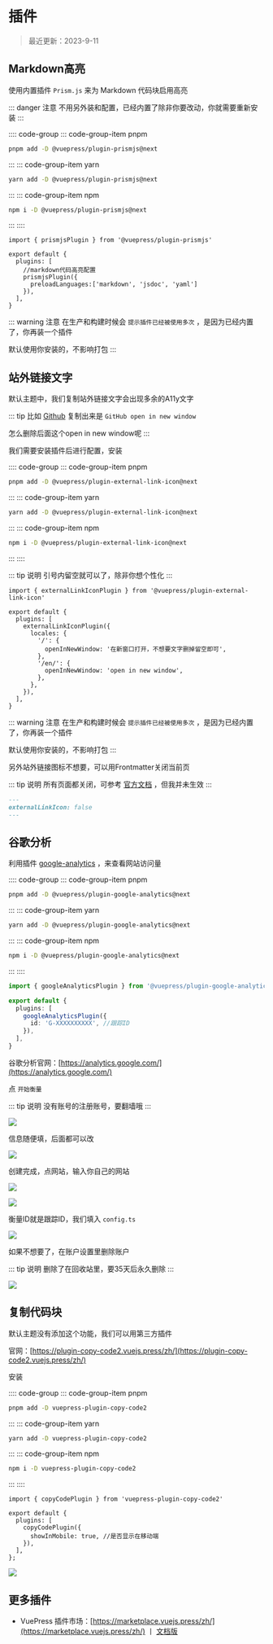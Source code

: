 # 插件

> 最近更新：2023-9-11



## Markdown高亮

使用内置插件 `Prism.js` 来为 Markdown 代码块启用高亮


::: danger 注意
不用另外装和配置，已经内置了除非你要改动，你就需要重新安装
:::

:::: code-group
::: code-group-item pnpm
```sh
pnpm add -D @vuepress/plugin-prismjs@next
```
:::
::: code-group-item yarn
```sh
yarn add -D @vuepress/plugin-prismjs@next
```
:::
::: code-group-item npm
```sh
npm i -D @vuepress/plugin-prismjs@next
```
:::
::::


```ts{1,5-8}
import { prismjsPlugin } from '@vuepress/plugin-prismjs'

export default {
  plugins: [
    //markdown代码高亮配置
    prismjsPlugin({
      preloadLanguages:['markdown', 'jsdoc', 'yaml']
    }),
  ],
}
```

::: warning 注意
在生产和构建时候会 `提示插件已经被使用多次` ，是因为已经内置了，你再装一个插件

默认使用你安装的，不影响打包
:::





## 站外链接文字

默认主题中，我们复制站外链接文字会出现多余的A11y文字

::: tip 比如
[Github](https://github.com/) 复制出来是 `GitHub open in new window`

怎么删除后面这个open in new window呢
:::

我们需要安装插件后进行配置，安装

:::: code-group
::: code-group-item pnpm
```sh
pnpm add -D @vuepress/plugin-external-link-icon@next
```
:::
::: code-group-item yarn
```sh
yarn add -D @vuepress/plugin-external-link-icon@next
```
:::
::: code-group-item npm
```sh
npm i -D @vuepress/plugin-external-link-icon@next
```
:::
::::


::: tip 说明
引号内留空就可以了，除非你想个性化
:::

```ts{1,5-14}
import { externalLinkIconPlugin } from '@vuepress/plugin-external-link-icon'

export default {
  plugins: [
    externalLinkIconPlugin({
      locales: {
        '/': {
          openInNewWindow: '在新窗口打开，不想要文字删掉留空即可',
        },
        '/en/': {
          openInNewWindow: 'open in new window',
        },
      },
    }),
  ],
}
```

::: warning 注意
在生产和构建时候会 `提示插件已经被使用多次` ，是因为已经内置了，你再装一个插件

默认使用你安装的，不影响打包
:::


另外站外链接图标不想要，可以用Frontmatter关闭当前页

::: tip 说明
所有页面都关闭，可参考 [官方文档](https://v2.vuepress.vuejs.org/zh/reference/default-theme/config.html#themeplugins-externallinkicon) ，但我并未生效
:::

```md
---
externalLinkIcon: false
---
```



## 谷歌分析

利用插件 [google-analytics](https://analytics.google.com/) ，来查看网站访问量


:::: code-group
::: code-group-item pnpm
```sh
pnpm add -D @vuepress/plugin-google-analytics@next
```
:::
::: code-group-item yarn
```sh
yarn add -D @vuepress/plugin-google-analytics@next
```
:::
::: code-group-item npm
```sh
npm i -D @vuepress/plugin-google-analytics@next
```
:::
::::



```ts
import { googleAnalyticsPlugin } from '@vuepress/plugin-google-analytics'

export default {
  plugins: [
    googleAnalyticsPlugin({
      id: 'G-XXXXXXXXXX', //跟踪ID
    }),
  ],
}
```

谷歌分析官网：[https://analytics.google.com/](https://analytics.google.com/)

点 `开始衡量`

::: tip 说明
没有账号的注册账号，要翻墙哦
:::

![](./vuepress-41.png)

信息随便填，后面都可以改

![](./vuepress-42.png)

创建完成，点网站，输入你自己的网站

![](./vuepress-43.png)

![](./vuepress-44.png)



衡量ID就是跟踪ID，我们填入 `config.ts`

![](./vuepress-45.png)

如果不想要了，在账户设置里删除账户

::: tip 说明
删除了在回收站里，要35天后永久删除
:::

![](./vuepress-46.png)







## 复制代码块

默认主题没有添加这个功能，我们可以用第三方插件

官网：[https://plugin-copy-code2.vuejs.press/zh/](https://plugin-copy-code2.vuejs.press/zh/)

安装

:::: code-group
::: code-group-item pnpm
```sh
pnpm add -D vuepress-plugin-copy-code2
```
:::
::: code-group-item yarn
```sh
yarn add -D vuepress-plugin-copy-code2
```
:::
::: code-group-item npm
```sh
npm i -D vuepress-plugin-copy-code2
```
:::
::::





```ts{1,5-7}
import { copyCodePlugin } from 'vuepress-plugin-copy-code2'

export default {
  plugins: [
    copyCodePlugin({
      showInMobile: true, //是否显示在移动端
    }),
  ],
};
```

![](./vuepress-100.png)


## 更多插件

* VuePress 插件市场：[https://marketplace.vuejs.press/zh/](https://marketplace.vuejs.press/zh/) 丨 [文档版](https://github.com/vuepress/awesome-vuepress/blob/main/v2.md)



